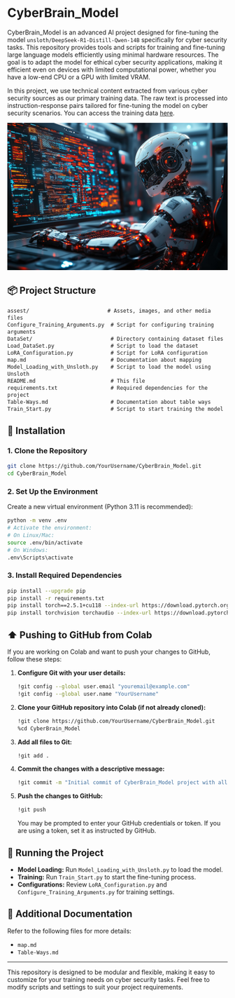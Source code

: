 # CyberBrain_Model

CyberBrain_Model is an advanced AI project designed for fine-tuning the model `unsloth/DeepSeek-R1-Distill-Qwen-14B` specifically for cyber security tasks. This repository provides tools and scripts for training and fine-tuning large language models efficiently using minimal hardware resources. The goal is to adapt the model for ethical cyber security applications, making it efficient even on devices with limited computational power, whether you have a low-end CPU or a GPU with limited VRAM.

In this project, we use technical content extracted from various cyber security sources as our primary training data. The raw text is processed into instruction-response pairs tailored for fine-tuning the model on cyber security scenarios. You can access the training data [here](./Create-DataSet/source/orig).

![AI Training](assest/ai.jpg)

## 📦 Project Structure

```
assest/                         # Assets, images, and other media files
Configure_Training_Arguments.py  # Script for configuring training arguments
DataSet/                         # Directory containing dataset files
Load_DataSet.py                  # Script to load the dataset
LoRA_Configuration.py            # Script for LoRA configuration
map.md                           # Documentation about mapping
Model_Loading_with_Unsloth.py    # Script to load the model using Unsloth
README.md                        # This file
requirements.txt                 # Required dependencies for the project
Table-Ways.md                    # Documentation about table ways
Train_Start.py                   # Script to start training the model
```

## 🚀 Installation

### 1. Clone the Repository

```bash
git clone https://github.com/YourUsername/CyberBrain_Model.git
cd CyberBrain_Model
```

### 2. Set Up the Environment

Create a new virtual environment (Python 3.11 is recommended):

```bash
python -m venv .env
# Activate the environment:
# On Linux/Mac:
source .env/bin/activate
# On Windows:
.env\Scripts\activate
```

### 3. Install Required Dependencies

```bash
pip install --upgrade pip
pip install -r requirements.txt
pip install torch==2.5.1+cu118 --index-url https://download.pytorch.org/whl/cu118
pip install torchvision torchaudio --index-url https://download.pytorch.org/whl/cu118
```

## ⬆️ Pushing to GitHub from Colab

If you are working on Colab and want to push your changes to GitHub, follow these steps:

1. **Configure Git with your user details:**

   ```bash
   !git config --global user.email "youremail@example.com"
   !git config --global user.name "YourUsername"
   ```

2. **Clone your GitHub repository into Colab (if not already cloned):**

   ```bash
   !git clone https://github.com/YourUsername/CyberBrain_Model.git
   %cd CyberBrain_Model
   ```

3. **Add all files to Git:**

   ```bash
   !git add .
   ```

4. **Commit the changes with a descriptive message:**

   ```bash
   !git commit -m "Initial commit of CyberBrain_Model project with all necessary files"
   ```

5. **Push the changes to GitHub:**

   ```bash
   !git push
   ```

   You may be prompted to enter your GitHub credentials or token. If you are using a token, set it as instructed by GitHub.

## 🤖 Running the Project

- **Model Loading:** Run `Model_Loading_with_Unsloth.py` to load the model.
- **Training:** Run `Train_Start.py` to start the fine-tuning process.
- **Configurations:** Review `LoRA_Configuration.py` and `Configure_Training_Arguments.py` for training settings.

## 📄 Additional Documentation

Refer to the following files for more details:
- `map.md`
- `Table-Ways.md`

---

This repository is designed to be modular and flexible, making it easy to customize for your training needs on cyber security tasks. Feel free to modify scripts and settings to suit your project requirements.

